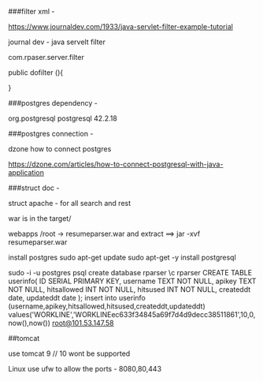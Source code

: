 ###filter xml - 

https://www.journaldev.com/1933/java-servlet-filter-example-tutorial

journal dev - java servelt filter 

com.rpaser.server.filter 

public dofilter (){

}

###postgres dependency - 

<dependency>
  <groupId>org.postgresql</groupId>
  <artifactId>postgresql</artifactId>
  <version>42.2.18</version>
</dependency>

###postgres connection - 

dzone how to connect postgres

https://dzone.com/articles/how-to-connect-postgresql-with-java-application


###struct doc - 

struct apache  - for all search and rest 


war is in the target/

webapps /root ->  resumeparser.war and extract ==> jar -xvf resumeparser.war


install postgres 
sudo apt-get update
sudo apt-get -y install postgresql


<!-- Create table userinfo (id int not null,) -->
sudo -i -u postgres 
psql
create database rparser
\c rparser
CREATE TABLE userinfo(
   ID  SERIAL PRIMARY KEY,
   username           TEXT      NOT NULL,
   apikey           TEXT      NOT NULL,
   hitsallowed            INT       NOT NULL,
   hitsused            INT       NOT NULL,
   createddt date,
   updateddt date
);
insert into userinfo (username,apikey,hitsallowed,hitsused,createddt,updateddt) values('WORKLINE','WORKLINEec633f34845a69f7d4d9decc38511861',10,0,now(),now())
root@101.53.147.58

##tomcat 

use tomcat 9 // 10 wont be supported

Linux use ufw to allow the ports - 8080,80,443

